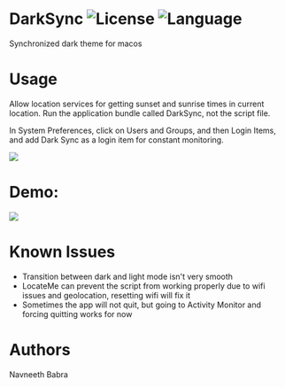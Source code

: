 # DarkSync ![License](https://img.shields.io/apm/l/vim-mode.svg?color=orange) ![Language](https://img.shields.io/github/languages/top/nbabra/DarkSync.svg?color=blue)
Synchronized dark theme for macos

##

# Usage 
Allow location services for getting sunset and sunrise times in current location. 
Run the application bundle called DarkSync, not the script file. 

In System Preferences, click on Users and Groups, and then Login Items, and add Dark Sync as a login item for constant monitoring.

![](./img/tutorial.gif)

# Demo:

![](./img/demo.gif)

# Known Issues
* Transition between dark and light mode isn't very smooth
* LocateMe can prevent the script from working properly due to wifi issues and geolocation, resetting wifi will fix it
* Sometimes the app will not quit, but going to Activity Monitor and forcing quitting works for now

# Authors
Navneeth Babra

